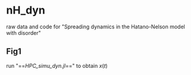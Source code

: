 # nH_dyn
raw data and code for "Spreading dynamics in the Hatano-Nelson model with disorder"

## Fig1
run "==*HPC_simu_dyn.jl*==" to obtain $x(t)$
